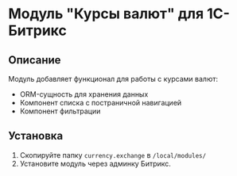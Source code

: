 # Модуль "Курсы валют" для 1С-Битрикс

## Описание
Модуль добавляет функционал для работы с курсами валют:
- ORM-сущность для хранения данных
- Компонент списка с постраничной навигацией
- Компонент фильтрации

## Установка
1. Скопируйте папку `currency.exchange` в `/local/modules/`
2. Установите модуль через админку Битрикс.
